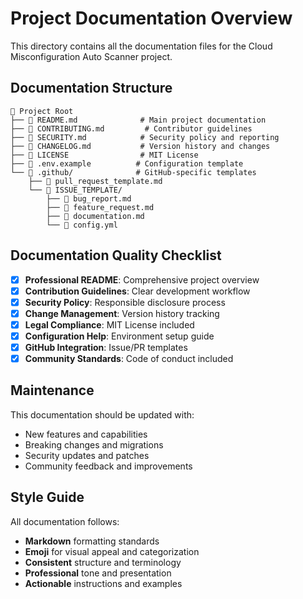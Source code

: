 # Project Documentation Overview

This directory contains all the documentation files for the Cloud Misconfiguration Auto Scanner project.

## Documentation Structure

```
📁 Project Root
├── 📄 README.md              # Main project documentation
├── 📄 CONTRIBUTING.md         # Contributor guidelines
├── 📄 SECURITY.md            # Security policy and reporting
├── 📄 CHANGELOG.md           # Version history and changes
├── 📄 LICENSE                # MIT License
├── 📄 .env.example          # Configuration template
└── 📁 .github/              # GitHub-specific templates
    ├── 📄 pull_request_template.md
    └── 📁 ISSUE_TEMPLATE/
        ├── 📄 bug_report.md
        ├── 📄 feature_request.md
        ├── 📄 documentation.md
        └── 📄 config.yml
```

## Documentation Quality Checklist

- [x] **Professional README**: Comprehensive project overview
- [x] **Contribution Guidelines**: Clear development workflow
- [x] **Security Policy**: Responsible disclosure process
- [x] **Change Management**: Version history tracking
- [x] **Legal Compliance**: MIT License included
- [x] **Configuration Help**: Environment setup guide
- [x] **GitHub Integration**: Issue/PR templates
- [x] **Community Standards**: Code of conduct included

## Maintenance

This documentation should be updated with:
- New features and capabilities
- Breaking changes and migrations
- Security updates and patches
- Community feedback and improvements

## Style Guide

All documentation follows:
- **Markdown** formatting standards
- **Emoji** for visual appeal and categorization
- **Consistent** structure and terminology
- **Professional** tone and presentation
- **Actionable** instructions and examples